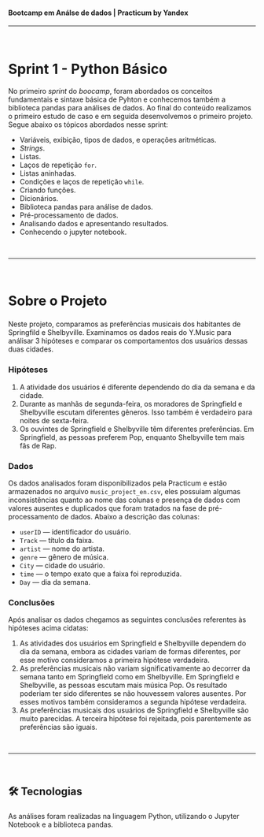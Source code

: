 <h4>Bootcamp em Análse de dados | Practicum by Yandex</h4>
<hr>
<br/>
<h1><b>Sprint 1 - Python Básico</b></h1>
<p>
No primeiro <i>sprint</i> do <i>boocamp</i>, foram abordados os conceitos fundamentais e sintaxe básica de Pyhton e conhecemos também a biblioteca pandas para análises de dados. Ao final do conteúdo realizamos o primeiro estudo de caso e em seguida desenvolvemos o primeiro projeto. Segue abaixo os tópicos abordados nesse sprint:

<ul>
<li> Variáveis, exibição, tipos de dados, e operações aritméticas.
<li> <i>Strings</i>.
<li> Listas. 
<li> Laços de repetição <code>for</code>. 
<li> Listas aninhadas.
<li> Condições e laços de repetição <code>while</code>.
<li> Criando funções.
<li> Dicionários.
<li> Biblioteca pandas para análise de dados. 
<li> Pré-processamento de dados.
<li> Analisando dados e apresentando resultados.
<li> Conhecendo o jupyter notebook.
</ul>
<br/>
<hr>
<br/>
<font size=+1>
<h2><b>Sobre o Projeto</b></h2></font>
<p>
Neste projeto, comparamos as preferências musicais dos habitantes de Springfild e Shelbyville. Examinamos os dados reais do Y.Music para análisar 3 hipóteses e comparar os comportamentos dos usuários dessas duas cidades.


<h3><b>Hipóteses</b></h3>
<ol>
<li>A atividade dos usuários é diferente dependendo do dia da semana e da cidade.
<li>Durante as manhãs de segunda-feira, os moradores de Springfield e Shelbyville escutam diferentes gêneros. Isso também é verdadeiro para noites de sexta-feira.
<li>Os ouvintes de Springfield e Shelbyville têm diferentes preferências. Em Springfield, as pessoas preferem Pop, enquanto Shelbyville tem mais fãs de Rap.
</ol>
<h3><b>Dados</b></h3>
Os dados analisados foram disponibilizados pela Practicum e estão armazenados no arquivo <code>music_project_en.csv</code>, eles possuiam algumas inconsistências quanto ao nome das colunas e presença de dados com valores ausentes e duplicados que foram tratados na fase de pré-processamento de dados. Abaixo a descrição das colunas:
<ul>
<li><code>userID</code> — identificador do usuário.
<li><code>Track</code> — título da faixa.
<li><code>artist</code> — nome do artista.
<li><code>genre</code> — gênero de música.
<li><code>City</code> — cidade do usuário.
<li><code>time</code> — o tempo exato que a faixa foi reproduzida.
<li><code>Day</code> — dia da semana.
</ul>
<h3><b>Conclusões</b></h3>
Após analisar os dados chegamos as seguintes conclusões referentes às hipóteses acima cidatas:
<ol>
<li>As atividades dos usuários em Springfield e Shelbyville dependem do dia da semana, embora as cidades variam de formas diferentes, por esse motivo consideramos a primeira hipótese verdadeira.
<li>As preferências musicais não variam significativamente ao decorrer da semana tanto em Springfield como em Shelbyville. Em Springfield e Shelbyville, as pessoas escutam mais música Pop. Os resultado poderiam ter sido diferentes se não houvessem valores ausentes. Por esses motivos também consideramos a segunda hipótese verdadeira.
<li>As preferências musicais dos usuários de Springfield e Shelbyville são muito parecidas. A terceira hipótese foi rejeitada, pois parentemente as preferências  são iguais.
</ol>
<br>
<hr>
<br>
<font size=+1>
<h3><b>🛠 Tecnologias</b></h3></font>
As análises foram realizadas na linguagem Python, utilizando o Jupyter Notebook e a biblioteca pandas.